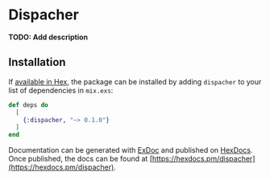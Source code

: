 # Dispacher

**TODO: Add description**

## Installation

If [available in Hex](https://hex.pm/docs/publish), the package can be installed
by adding `dispacher` to your list of dependencies in `mix.exs`:

```elixir
def deps do
  [
    {:dispacher, "~> 0.1.0"}
  ]
end
```

Documentation can be generated with [ExDoc](https://github.com/elixir-lang/ex_doc)
and published on [HexDocs](https://hexdocs.pm). Once published, the docs can
be found at [https://hexdocs.pm/dispacher](https://hexdocs.pm/dispacher).


